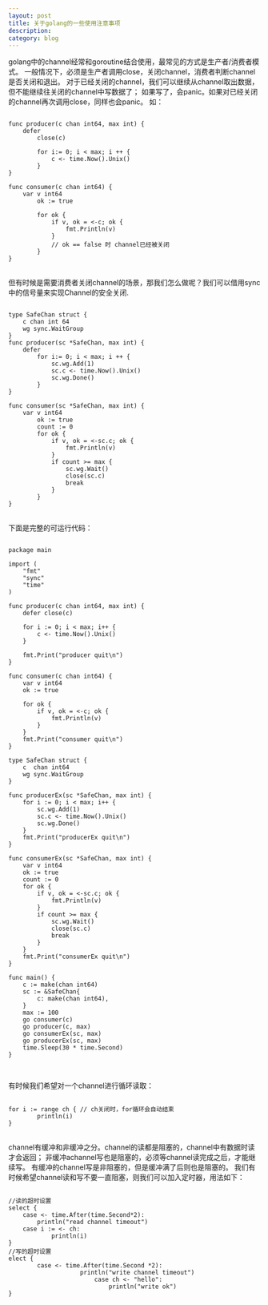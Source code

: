 ```yaml
---
layout: post
title: 关于golang的一些使用注意事项
description: 
category: blog
---
```


golang中的channel经常和goroutine结合使用，最常见的方式是生产者/消费者模式。
一般情况下，必须是生产者调用close，关闭channel，消费者判断channel是否关闭和退出。
对于已经关闭的channel，我们可以继续从channel取出数据，但不能继续往关闭的channel中写数据了；
如果写了，会panic。如果对已经关闭的channel再次调用close，同样也会panic。
如：
<pre>
<code>
func producer(c chan int64, max int) {
    defer
        close(c)

        for i:= 0; i < max; i ++ {
            c <- time.Now().Unix()
        }
}

func consumer(c chan int64) {
    var v int64
        ok := true

        for ok {
            if v, ok = <-c; ok {
                fmt.Println(v)
            }
            // ok == false 时 channel已经被关闭
        }
}
</code>
</pre>

但有时候是需要消费者关闭channel的场景，那我们怎么做呢？我们可以借用sync中的信号量来实现Channel的安全关闭.

<pre>
<code>
type SafeChan struct {
    c chan int 64
    wg sync.WaitGroup
}
func producer(sc *SafeChan, max int) {
    defer
        for i:= 0; i < max; i ++ {
            sc.wg.Add(1)
            sc.c <- time.Now().Unix()
            sc.wg.Done()
        }
}

func consumer(sc *SafeChan, max int) {
    var v int64
        ok := true
        count := 0
        for ok {
            if v, ok = <-sc.c; ok {
                fmt.Println(v)
            }
            if count >= max {
                sc.wg.Wait()
                close(sc.c)
                break
            }
        }
}
</code>
</pre>

下面是完整的可运行代码：
<pre>
<code>
package main

import (
	"fmt"
	"sync"
	"time"
)

func producer(c chan int64, max int) {
	defer close(c)

	for i := 0; i < max; i++ {
		c <- time.Now().Unix()
	}

	fmt.Print("producer quit\n")
}

func consumer(c chan int64) {
	var v int64
	ok := true

	for ok {
		if v, ok = <-c; ok {
			fmt.Println(v)
		}
	}
	fmt.Print("consumer quit\n")
}

type SafeChan struct {
	c  chan int64
	wg sync.WaitGroup
}

func producerEx(sc *SafeChan, max int) {
	for i := 0; i < max; i++ {
		sc.wg.Add(1)
		sc.c <- time.Now().Unix()
		sc.wg.Done()
	}
	fmt.Print("producerEx quit\n")
}

func consumerEx(sc *SafeChan, max int) {
	var v int64
	ok := true
	count := 0
	for ok {
		if v, ok = <-sc.c; ok {
			fmt.Println(v)
		}
		if count >= max {
			sc.wg.Wait()
			close(sc.c)
			break
		}
	}
	fmt.Print("consumerEx quit\n")
}

func main() {
	c := make(chan int64)
	sc := &SafeChan{
		c: make(chan int64),
	}
	max := 100
	go consumer(c)
	go producer(c, max)
	go consumerEx(sc, max)
	go producerEx(sc, max)
	time.Sleep(30 * time.Second)
}

</code>
</pre>

有时候我们希望对一个channel进行循环读取：
<pre>
<code>
for i := range ch { // ch关闭时，for循环会自动结束 
        println(i) 
} 
</code>
</pre>

channel有缓冲和非缓冲之分。channel的读都是阻塞的，channel中有数据时读才会返回；
非缓冲achannel写也是阻塞的，必须等channel读完成之后，才能继续写。
有缓冲的channel写是非阻塞的，但是缓冲满了后则也是阻塞的。
我们有时候希望channel读和写不要一直阻塞，则我们可以加入定时器，用法如下：
<pre><code>
//读的超时设置
select { 
    case <- time.After(time.Second*2): 
        println("read channel timeout") 
    case i := <- ch: 
            println(i) 
} 
//写的超时设置
elect { 
        case <- time.After(time.Second *2): 
                    println("write channel timeout") 
                        case ch <- "hello": 
                            println("write ok") 
}
</code></pre>


